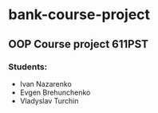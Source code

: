 # bank-course-project

## OOP Course project 611PST

### Students:
- Ivan Nazarenko
- Evgen Brehunchenko
- Vladyslav Turchin